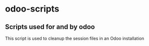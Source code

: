 # odoo-scripts
## Scripts used for and by odoo

This script is used to cleanup the session files in an Odoo installation
